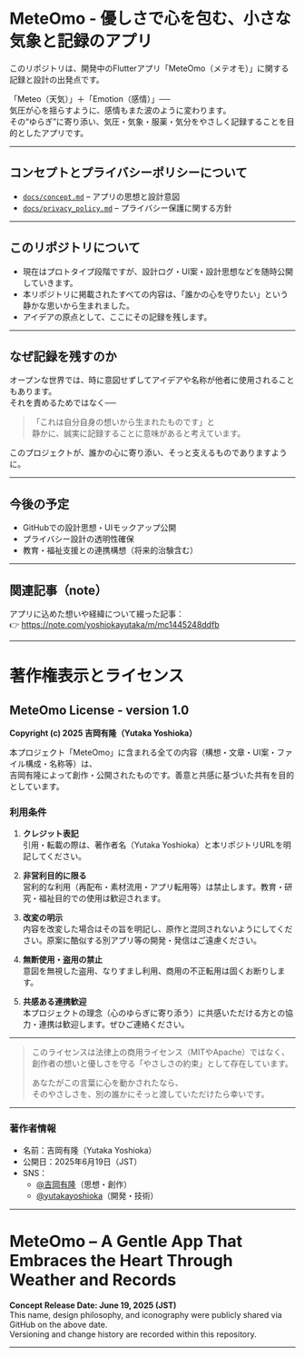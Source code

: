 # MeteOmo - 優しさで心を包む、小さな気象と記録のアプリ

このリポジトリは、開発中のFlutterアプリ「MeteOmo（メテオモ）」に関する記録と設計の出発点です。

「Meteo（天気）」＋「Emotion（感情）」──  
気圧が心を揺らすように、感情もまた波のように変わります。  
その“ゆらぎ”に寄り添い、気圧・気象・服薬・気分をやさしく記録することを目的としたアプリです。

---

## コンセプトとプライバシーポリシーについて

- [`docs/concept.md`](./docs/concept.md) – アプリの思想と設計意図  
- [`docs/privacy_policy.md`](./docs/privacy_policy.md) – プライバシー保護に関する方針  

---

## このリポジトリについて

- 現在はプロトタイプ段階ですが、設計ログ・UI案・設計思想などを随時公開していきます。
- 本リポジトリに掲載されたすべての内容は、「誰かの心を守りたい」という静かな思いから生まれました。
- アイデアの原点として、ここにその記録を残します。

---

## なぜ記録を残すのか

オープンな世界では、時に意図せずしてアイデアや名称が他者に使用されることもあります。  
それを責めるためではなく──

> 「これは自分自身の想いから生まれたものです」と  
> 静かに、誠実に記録することに意味があると考えています。

このプロジェクトが、誰かの心に寄り添い、そっと支えるものでありますように。

---

## 今後の予定

- GitHubでの設計思想・UIモックアップ公開  
- プライバシー設計の透明性確保  
- 教育・福祉支援との連携構想（将来的治験含む）  

---

## 関連記事（note）

アプリに込めた想いや経緯について綴った記事：  
👉 https://note.com/yoshiokayutaka/m/mc1445248ddfb  

---

# 著作権表示とライセンス

## MeteOmo License - version 1.0  
**Copyright (c) 2025 吉岡有隆（Yutaka Yoshioka）**

本プロジェクト「MeteOmo」に含まれる全ての内容（構想・文章・UI案・ファイル構成・名称等）は、  
吉岡有隆によって創作・公開されたものです。善意と共感に基づいた共有を目的としています。

### 利用条件

1. **クレジット表記**  
   引用・転載の際は、著作者名（Yutaka Yoshioka）と本リポジトリURLを明記してください。

2. **非営利目的に限る**  
   営利的な利用（再配布・素材流用・アプリ転用等）は禁止します。教育・研究・福祉目的での使用は歓迎されます。

3. **改変の明示**  
   内容を改変した場合はその旨を明記し、原作と混同されないようにしてください。原案に酷似する別アプリ等の開発・発信はご遠慮ください。

4. **無断使用・盗用の禁止**  
   意図を無視した盗用、なりすまし利用、商用の不正転用は固くお断りします。

5. **共感ある連携歓迎**  
   本プロジェクトの理念（心のゆらぎに寄り添う）に共感いただける方との協力・連携は歓迎します。ぜひご連絡ください。

---

> このライセンスは法律上の商用ライセンス（MITやApache）ではなく、  
> 創作者の想いと優しさを守る「やさしさの約束」として存在しています。  
>
> あなたがこの言葉に心を動かされたなら、  
> そのやさしさを、別の誰かにそっと渡していただけたら幸いです。

---

### 著作者情報

- 名前：吉岡有隆（Yutaka Yoshioka）  
- 公開日：2025年6月19日（JST）  
- SNS：  
  - [@吉岡有隆](https://x.com/yoshiokayutaka_?s=11)（思想・創作）  
  - [@yutakayoshioka](https://x.com/yutakaapp_?s=11)（開発・技術）

---

# MeteOmo – A Gentle App That Embraces the Heart Through Weather and Records

**Concept Release Date: June 19, 2025 (JST)**  
This name, design philosophy, and iconography were publicly shared via GitHub on the above date.  
Versioning and change history are recorded within this repository.

---

